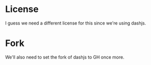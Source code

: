 # License

I guess we need a different license for this since we're using dashjs.

# Fork

We'll also need to set the fork of dashjs to GH once more.
